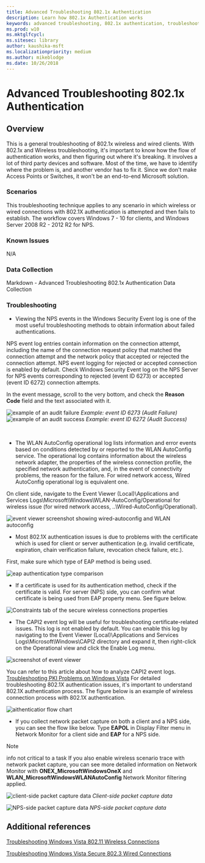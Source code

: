 ```yaml
---
title: Advanced Troubleshooting 802.1x Authentication
description: Learn how 802.1x Authentication works
keywords: advanced troubleshooting, 802.1x authentication, troubleshooting, authentication, Wi-Fi
ms.prod: w10
ms.mktglfcycl:
ms.sitesec: library
author: kaushika-msft
ms.localizationpriority: medium
ms.author: mikeblodge
ms.date: 10/26/2018
---
```

 
# Advanced Troubleshooting 802.1x Authentication
 
## Overview
This is a general troubleshooting of 802.1x wireless and wired clients. With 
802.1x and Wireless troubleshooting, it's important to know how the flow of authentication works, and then figuring out where it's breaking. It involves a lot of third party devices and software. Most of the time, we have to identify where the problem is, and another vendor has to fix it. Since we don't make Access Points or Switches, it won't be an end-to-end Microsoft solution.
 
### Scenarios
This troubleshooting technique applies to any scenario in which wireless or wired connections with 802.1X authentication is attempted and then fails to establish. The workflow covers Windows 7 - 10 for clients, and Windows Server 2008 R2 - 2012 R2 for NPS.
 
### Known Issues
N/A
 
### Data Collection
Markdown - Advanced Troubleshooting 802.1x Authentication Data Collection
 
### Troubleshooting
- Viewing the NPS events in the Windows Security Event log is one of the most useful troubleshooting methods to obtain information about failed authentications.

NPS event log entries contain information on the connection attempt, including the name of the connection request policy that matched the connection attempt and the network policy that accepted or rejected the connection attempt. NPS event logging for rejected or accepted connection is enabled by default.
Check Windows Security Event log on the NPS Server for NPS events corresponding to rejected (event ID 6273) or accepted (event ID 6272) connection attempts.
 
In the event message, scroll to the very bottom, and check the **Reason Code** field and the text associated with it.
 
![example of an audit failure](images/auditfailure.png)
*Example: event ID 6273 (Audit Failure)*
‎
![example of an audit success](images/auditsuccess.png)
*Example: event ID 6272 (Audit Success)*

‎ 
- The WLAN AutoConfig operational log lists information and error events based on conditions detected by or reported to the WLAN AutoConfig service. The operational log contains information about the wireless network adapter, the properties of the wireless connection profile, the specified network authentication, and, in the event of connectivity problems, the reason for the failure. For wired network access, Wired AutoConfig operational log is equivalent one.

On client side, navigate to the Event Viewer (Local)\Applications and Services Logs\Microsoft\Windows\WLAN-AutoConfig/Operational for wireless issue (for wired network access, ..\Wired-AutoConfig/Operational).

![event viewer screenshot showing wired-autoconfig and WLAN autoconfig](images/eventviewer.png)
 
- Most 802.1X authentication issues is due to problems with the certificate which is used for client or server authentication (e.g. invalid certificate, expiration, chain verification failure, revocation check failure, etc.). 

First, make sure which type of EAP method is being used.
 
![eap authentication type comparison](images/comparisontable.png)

- If a certificate is used for its authentication method, check if the certificate is valid. For server (NPS) side, you can confirm what certificate is being used from EAP property menu. See figure below.

![Constraints tab of the secure wireless connections properties](images/eappropertymenu.png)
 
- The CAPI2 event log will be useful for troubleshooting certificate-related issues.
This log is not enabled by default. You can enable this log by navigating to the Event Viewer (Local)\Applications and Services Logs\Microsoft\Windows\CAPI2 directory and expand it, then right-click on the Operational view and click the Enable Log menu.

![screenshot of event viewer](images/eventviewer.png)
 
You can refer to this article about how to analyze CAPI2 event logs.
[Troubleshooting PKI Problems on Windows Vista](https://docs.microsoft.com/en-us/previous-versions/windows/it-pro/windows-vista/cc749296%28v=ws.10%29)
For detailed troubleshooting 802.1X authentication issues, it&#39;s important to understand 802.1X authentication process. The figure below is an example of wireless connection process with 802.1X authentication.

![aithenticatior flow chart](images/authenticator_flow_chart.png)
 
- If you collect network packet capture on both a client and a NPS side, you can see the flow like below. Type **EAPOL** in Display Filter menu in Network Monitor for a client side and **EAP** for a NPS side.
 
> [!NOTE]
> info not critical to a task If you also enable wireless scenario trace with network packet capture, you can see more detailed information on Network Monitor with **ONEX\_MicrosoftWindowsOneX** and **WLAN\_MicrosoftWindowsWLANAutoConfig** Network Monitor filtering applied.
 

![client-side packet capture data](images/clientsidepacket_cap_data.png)
*Client-side packet capture data*

![NPS-side packet capture data](images/NPS_sidepacket_capture_data.png) 
*NPS-side packet capture data*
‎ 
## Additional references
[Troubleshooting Windows Vista 802.11 Wireless Connections](https://technet.microsoft.com/ja-jp/library/cc766215%28v=ws.10%29.aspx)

[Troubleshooting Windows Vista Secure 802.3 Wired Connections](https://technet.microsoft.com/de-de/library/cc749352%28v=ws.10%29.aspx)

